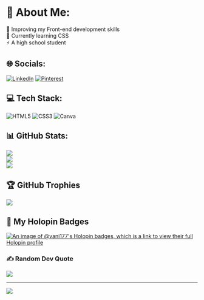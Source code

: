   # 💫 About Me:
🔭 Improving my Front-end development skills <br>
🌱 Currently learning CSS <br>
⚡ A high school student

## 🌐 Socials:
[![LinkedIn](https://img.shields.io/badge/LinkedIn-%230077B5.svg?logo=linkedin&logoColor=white)](https://www.linkedin.com/in/vani-sharma-136957294/) [![Pinterest](https://img.shields.io/badge/Pinterest-%23E60023.svg?logo=Pinterest&logoColor=white)](https://pin.it/3GiqzuB) 

## 💻 Tech Stack:
![HTML5](https://img.shields.io/badge/html5-%23E34F26.svg?style=for-the-badge&logo=html5&logoColor=white) ![CSS3](https://img.shields.io/badge/css3-%231572B6.svg?style=for-the-badge&logo=css3&logoColor=white) ![Canva](https://img.shields.io/badge/Canva-%2300C4CC.svg?style=for-the-badge&logo=Canva&logoColor=white)
## 📊 GitHub Stats:
![](https://github-readme-stats.vercel.app/api?username=Vani177&theme=midnight-purple&hide_border=true&include_all_commits=false&count_private=true)<br/>
![](https://github-readme-streak-stats.herokuapp.com/?user=Vani177&theme=midnight-purple&hide_border=true)<br/>
![](https://github-readme-stats.vercel.app/api/top-langs/?username=Vani177&theme=midnight-purple&hide_border=true&include_all_commits=false&count_private=true&layout=compact)

## 🏆 GitHub Trophies
![](https://github-profile-trophy.vercel.app/?username=Vani177&theme=gitdimmed&no-frame=false&no-bg=true&margin-w=4)

## 🔖 My Holopin Badges
[![An image of @vani177's Holopin badges, which is a link to view their full Holopin profile](https://holopin.me/vani177)](https://holopin.io/@vani177)

### ✍️ Random Dev Quote
![](https://quotes-github-readme.vercel.app/api?type=horizontal&theme=radical)

---
[![](https://visitcount.itsvg.in/api?id=Vani177&icon=0&color=0)](https://visitcount.itsvg.in)

<!-- Proudly created with GPRM ( https://gprm.itsvg.in ) -->
